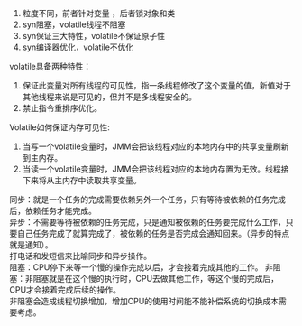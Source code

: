 1. 粒度不同，前者针对变量 ，后者锁对象和类 
2. syn阻塞，volatile线程不阻塞 
3. syn保证三大特性，volatile不保证原子性 
4. syn编译器优化，volatile不优化 

volatile具备两种特性： 
1. 保证此变量对所有线程的可见性，指一条线程修改了这个变量的值，新值对于其他线程来说是可见的，但并不是多线程安全的。 
2. 禁止指令重排序优化。 

Volatile如何保证内存可见性: 
1. 当写一个volatile变量时，JMM会把该线程对应的本地内存中的共享变量刷新到主内存。 
2. 当读一个volatile变量时，JMM会把该线程对应的本地内存置为无效。线程接下来将从主内存中读取共享变量。

同步：就是一个任务的完成需要依赖另外一个任务，只有等待被依赖的任务完成后，依赖任务才能完成。  
异步：不需要等待被依赖的任务完成，只是通知被依赖的任务要完成什么工作，只要自己任务完成了就算完成了，被依赖的任务是否完成会通知回来。（异步的特点就是通知）。  
打电话和发短信来比喻同步和异步操作。  
阻塞：CPU停下来等一个慢的操作完成以后，才会接着完成其他的工作。 
非阻塞：非阻塞就是在这个慢的执行时，CPU去做其他工作，等这个慢的完成后，CPU才会接着完成后续的操作。  
非阻塞会造成线程切换增加，增加CPU的使用时间能不能补偿系统的切换成本需要考虑。